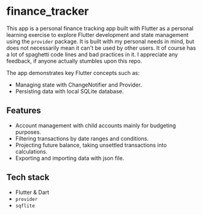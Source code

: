 # finance_tracker

This app is a personal finance tracking app built with Flutter as a personal learning exercise to explore Flutter development and state management using the `provider` package. It is built with my personal needs in mind, but does not necessarily mean it can't be used by other users. It of course has a lot of spaghetti code lines and bad practices in it. I appreciate any feedback, if anyone actually stumbles upon this repo.

The app demonstrates key Flutter concepts such as:
- Managing state with ChangeNotifier and Provider.
- Persisting data with local SQLite database.

## Features
- Account management with child accounts mainly for budgeting purposes.
- Filtering transactions by date ranges and conditions.
- Projecting future balance, taking unsettled transactions into calculations.
- Exporting and importing data with json file.

## Tech stack
- Flutter & Dart
- `provider`
- `sqflite`

